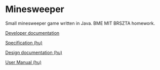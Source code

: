 # Minesweeper
Small minesweeper game written in Java. BME MIT BRSZTA homework.

[Developer documentation](https://leventerevesz.github.io/Minesweeper)

[Specification (hu)](https://bmeedu-my.sharepoint.com/:b:/g/personal/levente_revesz_edu_bme_hu/EU0OQQJd_wFJgrTDwJmSD7UBxADkbF1pFZaZMSxEgm_zUQ?e=mYSnhB)

[Design documentation (hu)](https://bmeedu-my.sharepoint.com/:w:/g/personal/levente_revesz_edu_bme_hu/ERmVVWtnRv1BleXeYVJwCKcBbTN4G6OS0jfjtmwWyIODYQ?e=9Dbduh)

[User Manual (hu)](https://bmeedu-my.sharepoint.com/:b:/g/personal/levente_revesz_edu_bme_hu/EVJBPmdBSAhKs4RWLJKQDREBOJqG2TMvfbXk1kSqqBpJeQ?e=iJhEtO)
